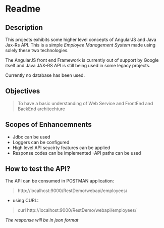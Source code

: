 # Readme 
## **Description**
 This projects exhibits some higher level concepts of AngularJS and Java Jax-Rs API. This is a simple _Employee Management System_ made using solely these two technologies. 

 The AngularJS front end Framework is currently out of support by Google itself and Java JAX-RS API is still being used in some legacy projects.

 Currently no database has been used.
 ## Objectives
 > To have a basic understanding of Web Service and FrontEnd and BackEnd architechture

 ## **Scopes of Enhancemnents**
 - Jdbc can be used
 - Loggers can be configured
 - High level API seucirty features can be applied
 - Response codes can be implemented
 -API paths can be used

 ## **How to test the API?**
 The API can be consumed in POSTMAN application:
 > http://localhost:9000/RestDemo/webapi/employees/
 - using CURL:
 > curl http://localhost:9000/RestDemo/webapi/employees/

 _The response will be in json format_